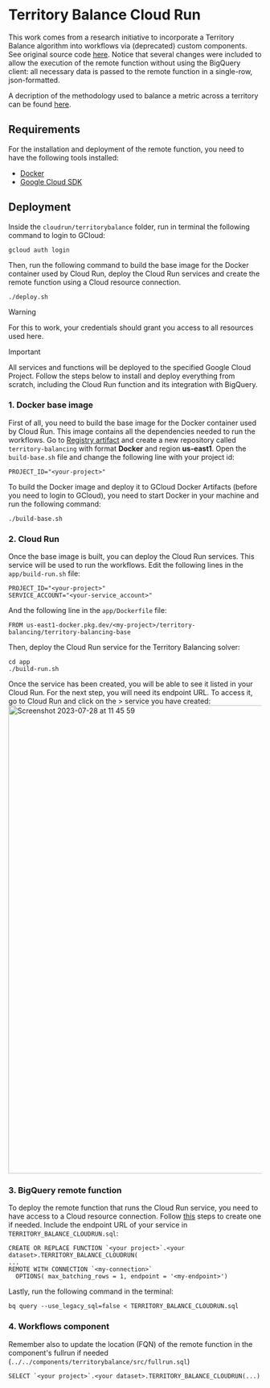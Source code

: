 # Territory Balance Cloud Run

This work comes from a research initiative to incorporate a Territory Balance algorithm into workflows via (deprecated) custom components. See original source code [here](https://github.com/CartoDB/territory-balancing/tree/main). Notice that several changes were included to allow the execution of the remote function without using the BigQuery client: all necessary data is passed to the remote function in a single-row, json-formatted. 

A decription of the methodology used to balance a metric across a territory can be found [here](https://docs.google.com/document/d/1D8FGKQaO2P7ejjt2HsjLfptQ420L4Vis4WbjfgkKFrc/edit).

## Requirements

For the installation and deployment of the remote function, you need to have the following tools installed:

- [Docker](https://docs.docker.com/get-docker/)
- [Google Cloud SDK](https://cloud.google.com/sdk/docs/install)

## Deployment

Inside the `cloudrun/territorybalance` folder, run in terminal the following command to login to GCloud:

```
gcloud auth login
```

Then, run the following command to build the base image for the Docker container used by Cloud Run, deploy the Cloud Run services and create the remote function using a Cloud resource connection.

```
./deploy.sh
```
> [!WARNING]  
> For this to work, your credentials should grant you access to all resources used here.

> [!IMPORTANT]  
> All services and functions will be deployed to the specified Google Cloud Project. Follow the steps below to install and deploy everything from scratch, including the Cloud Run function and its integration with BigQuery.
> ### 1. Docker base image
> First of all, you need to build the base image for the Docker container used by Cloud Run. This image contains all the dependencies needed to run the workflows.
> Go to [Registry artifact](https://console.cloud.google.com/artifacts) and create a new repository called `territory-balancing` with format **Docker** and region **us-east1**.
> Open the `build-base.sh` file and change the following line with your project id:
> ```
> PROJECT_ID="<your-project>"
> ```
> To build the Docker image and deploy it to GCloud Docker Artifacts (before you need to login to GCloud), you need to start Docker in your machine and run the following command:
> ```
> ./build-base.sh
> ```
> ### 2. Cloud Run
> Once the base image is built, you can deploy the Cloud Run services. This service will be used to run the workflows.
> Edit the following lines in the `app/build-run.sh` file:
> ```
> PROJECT_ID="<your-project>"
> SERVICE_ACCOUNT="<your-service_account>"
> ```
> And the following line in the `app/Dockerfile` file:
> ```
> FROM us-east1-docker.pkg.dev/<my-project>/territory-balancing/territory-balancing-base
> ```
> Then, deploy the Cloud Run service for the Territory Balancing solver:
> ```
> cd app
> ./build-run.sh
> ```
> Once the service has been created, you will be able to see it listed in your Cloud Run. For the next step, you will need its endpoint URL. To access it, go to Cloud Run and click on the > service you have created:
> <img width="929" alt="Screenshot 2023-07-28 at 11 45 59" src="https://github.com/CartoDB/territory-balancing/assets/63408159/1a412a2d-5bac-4e47-affc-caa0dbcc2bdc">
> ### 3. BigQuery remote function
> To deploy the remote function that runs the Cloud Run service, you need to have access to a Cloud resource connection. Follow [this](https://cloud.google.com/bigquery/docs/remote-functions#create_a_connection) steps to create one if needed. Include the endpoint URL of your service in `TERRITORY_BALANCE_CLOUDRUN.sql`:
> ```
> CREATE OR REPLACE FUNCTION `<your project>`.<your dataset>.TERRITORY_BALANCE_CLOUDRUN(
> ...
> REMOTE WITH CONNECTION `<my-connection>`
>   OPTIONS( max_batching_rows = 1, endpoint = '<my-endpoint>')
> ```
> Lastly, run the following command in the terminal:
> ```
> bq query --use_legacy_sql=false < TERRITORY_BALANCE_CLOUDRUN.sql
> ```
> ### 4. Workflows component
> Remember also to update the location (FQN) of the remote function in the component's fullrun if needed (`../../components/territorybalance/src/fullrun.sql`)
>```
>SELECT `<your project>`.<your dataset>.TERRITORY_BALANCE_CLOUDRUN(...)
>```
